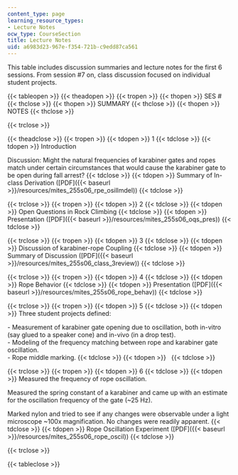 ```yaml
---
content_type: page
learning_resource_types:
- Lecture Notes
ocw_type: CourseSection
title: Lecture Notes
uid: a6983d23-967e-f354-721b-c9edd87ca561
---
```


This table includes discussion summaries and lecture notes for the first 6 sessions. From session #7 on, class discussion focused on individual student projects.

{{< tableopen >}}
{{< theadopen >}}
{{< tropen >}}
{{< thopen >}}
SES #
{{< thclose >}}
{{< thopen >}}
SUMMARY
{{< thclose >}}
{{< thopen >}}
NOTES
{{< thclose >}}

{{< trclose >}}

{{< theadclose >}}
{{< tropen >}}
{{< tdopen >}}
1
{{< tdclose >}}
{{< tdopen >}}
Introduction  
  
Discussion: Might the natural frequencies of karabiner gates and ropes match under certain circumstances that would cause the karabiner gate to be open during fall arrest?
{{< tdclose >}}
{{< tdopen >}}
Summary of In-class Derivation ([PDF]({{< baseurl >}}/resources/mites_255s06_rpe_osillmdel))
{{< tdclose >}}

{{< trclose >}}
{{< tropen >}}
{{< tdopen >}}
2
{{< tdclose >}}
{{< tdopen >}}
Open Questions in Rock Climbing
{{< tdclose >}}
{{< tdopen >}}
Presentation ([PDF]({{< baseurl >}}/resources/mites_255s06_oqs_pres))
{{< tdclose >}}

{{< trclose >}}
{{< tropen >}}
{{< tdopen >}}
3
{{< tdclose >}}
{{< tdopen >}}
Discussion of karabiner-rope Coupling
{{< tdclose >}}
{{< tdopen >}}
Summary of Discussion ([PDF]({{< baseurl >}}/resources/mites_255s06_class_3review))
{{< tdclose >}}

{{< trclose >}}
{{< tropen >}}
{{< tdopen >}}
4
{{< tdclose >}}
{{< tdopen >}}
Rope Behavior
{{< tdclose >}}
{{< tdopen >}}
Presentation ([PDF]({{< baseurl >}}/resources/mites_255s06_rope_behav))
{{< tdclose >}}

{{< trclose >}}
{{< tropen >}}
{{< tdopen >}}
5
{{< tdclose >}}
{{< tdopen >}}
Three student projects defined:  
  
\- Measurement of karabiner gate opening due to oscillation, both in-vitro (say glued to a speaker cone) and in-vivo (in a drop test).  
\- Modeling of the frequency matching between rope and karabiner gate oscillation.  
\- Rope middle marking.
{{< tdclose >}}
{{< tdopen >}}
 
{{< tdclose >}}

{{< trclose >}}
{{< tropen >}}
{{< tdopen >}}
6
{{< tdclose >}}
{{< tdopen >}}
Measured the frequency of rope oscillation.  
  
Measured the spring constant of a karabiner and came up with an estimate for the oscillation frequency of the gate (~25 Hz).  
  
Marked nylon and tried to see if any changes were observable under a light microscope ~100x magnification. No changes were readily apparent.
{{< tdclose >}}
{{< tdopen >}}
Rope Oscillation Experiment ([PDF]({{< baseurl >}}/resources/mites_255s06_rope_oscil))
{{< tdclose >}}

{{< trclose >}}

{{< tableclose >}}